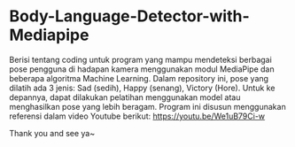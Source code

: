 # Body-Language-Detector-with-Mediapipe

Berisi tentang coding untuk program yang mampu mendeteksi berbagai pose pengguna di hadapan kamera menggunakan modul MediaPipe dan beberapa algoritma Machine Learning.
Dalam repository ini, pose yang dilatih ada 3 jenis: Sad (sedih), Happy (senang), Victory (Hore).
Untuk ke depannya, dapat dilakukan pelatihan menggunakan model atau menghasilkan pose yang lebih beragam.
Program ini disusun menggunakan referensi dalam video Youtube berikut:
https://youtu.be/We1uB79Ci-w

Thank you and see ya~
